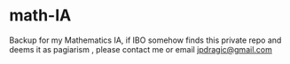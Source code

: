 # math-IA
Backup for my Mathematics IA, if IBO somehow finds this private repo and deems it as pagiarism , please contact me or email jpdragic@gmail.com

